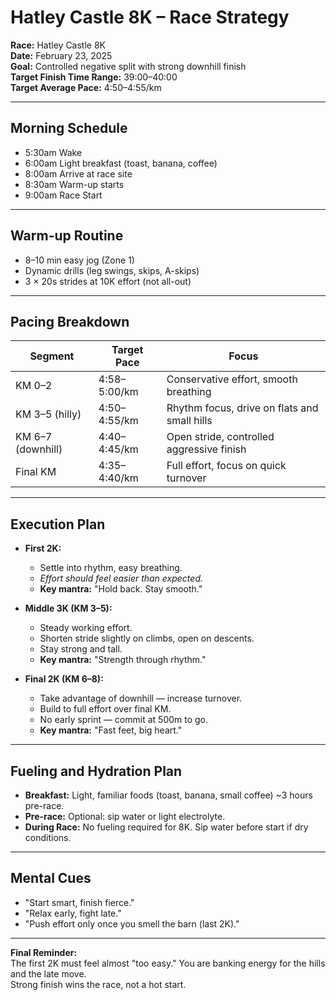 # Hatley Castle 8K – Race Strategy

**Race:** Hatley Castle 8K  
**Date:** February 23, 2025  
**Goal:** Controlled negative split with strong downhill finish  
**Target Finish Time Range:** 39:00–40:00  
**Target Average Pace:** 4:50–4:55/km

---

## Morning Schedule

- 5:30am Wake
- 6:00am Light breakfast (toast, banana, coffee)
- 8:00am Arrive at race site
- 8:30am Warm-up starts
- 9:00am Race Start

---

## Warm-up Routine

- 8–10 min easy jog (Zone 1)
- Dynamic drills (leg swings, skips, A-skips)
- 3 × 20s strides at 10K effort (not all-out)

---

## Pacing Breakdown

| Segment           | Target Pace     | Focus                                          |
|-------------------|-----------------|------------------------------------------------|
| KM 0–2            | 4:58–5:00/km    | Conservative effort, smooth breathing          |
| KM 3–5 (hilly)    | 4:50–4:55/km    | Rhythm focus, drive on flats and small hills   |
| KM 6–7 (downhill) | 4:40–4:45/km    | Open stride, controlled aggressive finish      |
| Final KM          | 4:35–4:40/km    | Full effort, focus on quick turnover           |

---

## Execution Plan

- **First 2K:**
  - Settle into rhythm, easy breathing.
  - *Effort should feel easier than expected.*
  - **Key mantra:** "Hold back. Stay smooth."

- **Middle 3K (KM 3–5):**
  - Steady working effort.
  - Shorten stride slightly on climbs, open on descents.
  - Stay strong and tall.
  - **Key mantra:** "Strength through rhythm."

- **Final 2K (KM 6–8):**
  - Take advantage of downhill — increase turnover.
  - Build to full effort over final KM.
  - No early sprint — commit at 500m to go.
  - **Key mantra:** "Fast feet, big heart."

---

## Fueling and Hydration Plan

- **Breakfast:** Light, familiar foods (toast, banana, small coffee) ~3 hours pre-race.
- **Pre-race:** Optional: sip water or light electrolyte.
- **During Race:** No fueling required for 8K. Sip water before start if dry conditions.

---

## Mental Cues

- "Start smart, finish fierce."
- "Relax early, fight late."
- "Push effort only once you smell the barn (last 2K)."

---

**Final Reminder:**  
The first 2K must feel almost "too easy." You are banking energy for the hills and the late move.  
Strong finish wins the race, not a hot start.

